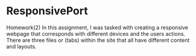# ResponsivePort
Homework(2)
In this assignment, I was tasked with creating a responsive webpage that corresponds with different devices and the users actions. There are three files or (tabs) within the site that all have different content and layouts. 
